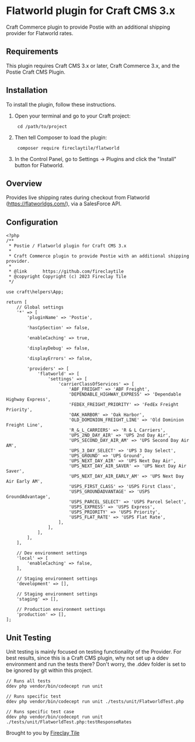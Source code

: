 # Flatworld plugin for Craft CMS 3.x

Craft Commerce plugin to provide Postie with an additional shipping provider for Flatworld rates.

## Requirements

This plugin requires Craft CMS 3.x or later, Craft Commerce 3.x, and the Postie Craft CMS Plugin.

## Installation

To install the plugin, follow these instructions.

1. Open your terminal and go to your Craft project:

        cd /path/to/project

2. Then tell Composer to load the plugin:

        composer require fireclaytile/flatworld

3. In the Control Panel, go to Settings → Plugins and click the "Install" button for Flatworld.

## Overview

Provides live shipping rates during checkout from Flatworld (https://flatworldgs.com/), via a SalesForce API.

## Configuration

```
<?php
/**
 * Postie / Flatworld plugin for Craft CMS 3.x
 *
 * Craft Commerce plugin to provide Postie with an additional shipping provider.
 *
 * @link      https://github.com/fireclaytile
 * @copyright Copyright (c) 2023 Fireclay Tile
 */

use craft\helpers\App;

return [
	// Global settings
	'*' => [
		'pluginName' => 'Postie',

		'hasCpSection' => false,

		'enableCaching' => true,

		'displayDebug' => false,

		'displayErrors' => false,

		'providers' => [
			'flatworld' => [
				'settings' => [
					'carrierClassOfServices' => [
						'ABF_FREIGHT' => 'ABF Freight',
						'DEPENDABLE_HIGHWAY_EXPRESS' => 'Dependable Highway Express',
						'FEDEX_FREIGHT_PRIORITY' => 'FedEx Freight Priority',
						'OAK_HARBOR' => 'Oak Harbor',
						'OLD_DOMINION_FREIGHT_LINE' => 'Old Dominion Freight Line',
						'R_&_L_CARRIERS' => 'R & L Carriers',
						'UPS_2ND_DAY_AIR' => 'UPS 2nd Day Air',
						'UPS_SECOND_DAY_AIR_AM' => 'UPS Second Day Air AM',
						'UPS_3_DAY_SELECT' => 'UPS 3 Day Select',
						'UPS_GROUND' => 'UPS Ground',
						'UPS_NEXT_DAY_AIR' => 'UPS Next Day Air',
						'UPS_NEXT_DAY_AIR_SAVER' => 'UPS Next Day Air Saver',
						'UPS_NEXT_DAY_AIR_EARLY_AM' => 'UPS Next Day Air Early AM',
						'USPS_FIRST_CLASS' => 'USPS First Class',
						'USPS_GROUNDADVANTAGE' => 'USPS GroundAdvantage',
						'USPS_PARCEL_SELECT' => 'USPS Parcel Select',
						'USPS_EXPRESS' => 'USPS Express',
						'USPS_PRIORITY' => 'USPS Priority',
						'USPS_FLAT_RATE' => 'USPS Flat Rate',
					],
				],
			],
		],
	],

	// Dev environment settings
	'local' => [
		'enableCaching' => false,
	],

	// Staging environment settings
	'development' => [],

	// Staging environment settings
	'staging' => [],

	// Production environment settings
	'production' => [],
];
```

## Unit Testing

Unit testing is mainly focused on testing functionality of the Provider.
For best results, since this is a Craft CMS plugin, why not set up a ddev environment and run the tests there? 
Don't worry, the .ddev folder is set to be ignored by git within this project.

```
// Runs all tests
ddev php vendor/bin/codecept run unit

// Runs specific test
ddev php vendor/bin/codecept run unit ./tests/unit/FlatworldTest.php

// Runs specific test case
ddev php vendor/bin/codecept run unit ./tests/unit/FlatworldTest.php:testResponseRates
```

Brought to you by [Fireclay Tile](https://github.com/fireclaytile)
